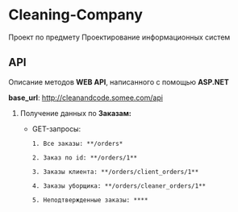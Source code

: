 # Cleaning-Company
Проект по предмету Проектирование информационных систем


## API
Описание методов **WEB API**, написанного с помощью **ASP.NET**

**base_url**: http://cleanandcode.somee.com/api
1. Получение данных по **Заказам:**
      + GET-запросы: 
      
            1. Все заказы: **/orders*
            
            2. Заказ по id: **/orders/1**
            
            3. Заказы клиента: **/orders/client_orders/1**
            
            4. Заказы уборщика: **/orders/cleaner_orders/1**
            
            5. Неподтвержденные заказы: ****

